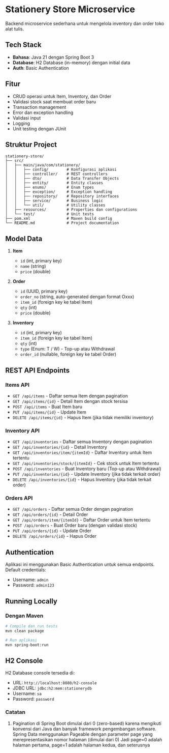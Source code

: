# Stationery Store Microservice

Backend microservice sederhana untuk mengelola inventory dan order toko alat tulis.

## Tech Stack

- **Bahasa**: Java 21 dengan Spring Boot 3
- **Database**: H2 Database (in-memory) dengan initial data
- **Auth**: Basic Authentication

## Fitur

- CRUD operasi untuk Item, Inventory, dan Order
- Validasi stock saat membuat order baru
- Transaction management
- Error dan exception handling
- Validasi input
- Logging
- Unit testing dengan JUnit

## Struktur Project

```
stationery-store/
├── src/
│   ├── main/java/com/stationery/
│   │   ├── config/        # Konfigurasi aplikasi
│   │   ├── controller/    # REST controllers
│   │   ├── dto/           # Data Transfer Objects
│   │   ├── entity/        # Entity classes
│   │   ├── enums/         # Enum types
│   │   ├── exception/     # Exception handling
│   │   ├── repository/    # Repository interfaces
│   │   ├── service/       # Business logic
│   │   └── util/          # Utility classes
│   ├── resources/         # Properties dan configurations
│   └── test/              # Unit tests
├── pom.xml                # Maven build config
└── README.md              # Project documentation
```

## Model Data

1. **Item**
    - `id` (int, primary key)
    - `name` (string)
    - `price` (double)

2. **Order**
    - `id` (UUID, primary key)
    - `order_no` (string, auto-generated dengan format Oxxx)
    - `item_id` (foreign key ke tabel Item)
    - `qty` (int)
    - `price` (double)

3. **Inventory**
    - `id` (int, primary key)
    - `item_id` (foreign key ke tabel Item)
    - `qty` (int)
    - `type` (Enum: T / W) - Top-up atau Withdrawal
    - `order_id` (nullable, foreign key ke tabel Order)

## REST API Endpoints

### Items API
- `GET /api/items` - Daftar semua Item dengan pagination
- `GET /api/items/{id}` - Detail Item dengan stock tersisa
- `POST /api/items` - Buat Item baru
- `PUT /api/items/{id}` - Update Item
- `DELETE /api/items/{id}` - Hapus Item (jika tidak memiliki inventory)

### Inventory API
- `GET /api/inventories` - Daftar semua Inventory dengan pagination
- `GET /api/inventories/{id}` - Detail Inventory
- `GET /api/inventories/item/{itemId}` - Daftar Inventory untuk Item tertentu
- `GET /api/inventories/stock/{itemId}` - Cek stock untuk Item tertentu
- `POST /api/inventories` - Buat Inventory baru (Top-up atau Withdrawal)
- `PUT /api/inventories/{id}` - Update Inventory (jika tidak terkait order)
- `DELETE /api/inventories/{id}` - Hapus Inventory (jika tidak terkait order)

### Orders API
- `GET /api/orders` - Daftar semua Order dengan pagination
- `GET /api/orders/{id}` - Detail Order
- `GET /api/orders/item/{itemId}` - Daftar Order untuk Item tertentu
- `POST /api/orders` - Buat Order baru (dengan validasi stock)
- `PUT /api/orders/{id}` - Update Order
- `DELETE /api/orders/{id}` - Hapus Order

## Authentication

Aplikasi ini menggunakan Basic Authentication untuk semua endpoints.
Default credentials:
- Username: `admin`
- Password: `admin123`

## Running Locally

### Dengan Maven

```bash
# Compile dan run tests
mvn clean package

# Run aplikasi
mvn spring-boot:run
```

## H2 Console

H2 Database console tersedia di:
- URL: `http://localhost:8080/h2-console`
- JDBC URL: `jdbc:h2:mem:stationerydb`
- Username: `sa`
- Password: `password`

### Catatan
1. Pagination di Spring Boot dimulai dari 0 (zero-based) 
karena mengikuti konvensi dari Java dan banyak framework pengembangan software.
Spring Data menggunakan Pageable dengan parameter page yang merepresentasikan nomor halaman (dimulai dari 0)
Jadi page=0 adalah halaman pertama, page=1 adalah halaman kedua, dan seterusnya
